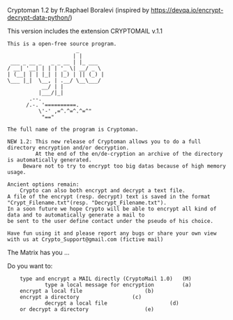 Cryptoman 1.2 by fr.Raphael Boralevi (inspired by https://devqa.io/encrypt-decrypt-data-python/)

This version includes the extension CRYPTOMAIL v.1.1


	This is a open-free source program.			
  	                      _
 	                     | |                                     
 	 ___ _ __ _   _ _ __ | |_ ___   
	/ __| '__| | | | '_ \| __/ _ \ 
	| (__| | | |_| | |_) | || (_) |
	\___ |_|  \__, | .__/ \__\___/ 
          	   __/ | |              
          	  |___/|_|   					
	       .--.           
	      /.-. '==========.		
              \'-' ,=^.^=^.^=^"		                      		
               "=="                    
							
	The full name of the program is Cryptoman.
	
 	NEW 1.2: This new release of Cryptoman allows you to do a full directory encryption and/or decryption.
	         At the end of the en/de-cryption an archive of the directory is automatically generated.
		 Beware not to try to encrypt too big datas because of high memory usage.

	Ancient options remain:
        Crypto can also both encrypt and decrypt a text file. 
	A file of the encrypt (resp. decrypt) text is saved in the format "Crypt_Filename.txt"(resp. "Decrypt_Filename.txt").
	In a soon future we hope Crypto will be able to encrypt all kind of data and to automatically generate a mail to 
	be sent to the user define contact under the pseudo of his choice.

	Have fun using it and please report any bugs or share your own view with us at Crypto_Support@gmail.com (fictive mail)

The Matrix has you ...
	
Do you want to:

		type and encrypt a MAIL directly (CryptoMail 1.0) 	(M)
                type a local message for encryption			(a)
		encrypt a local file					(b)
		encrypt a directory					(c)
             	decrypt a local file					(d)
		or decrypt a directory					(e)

